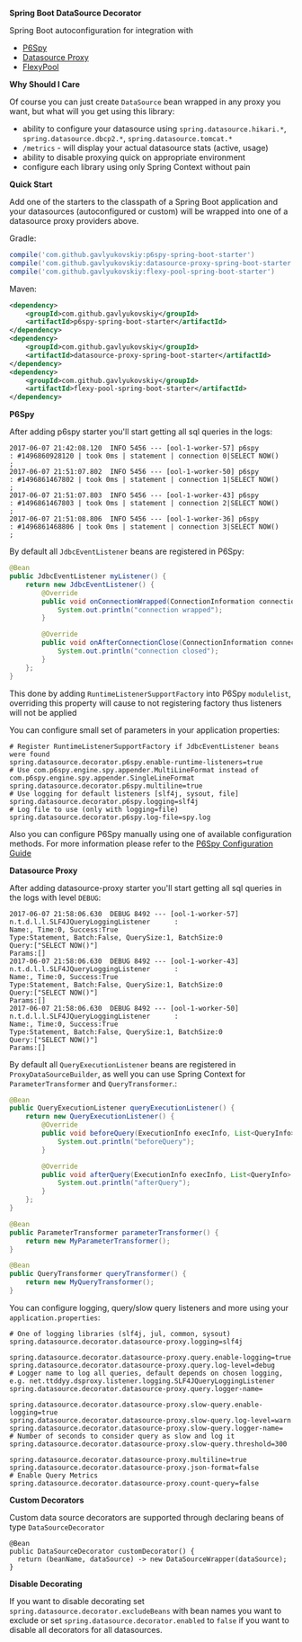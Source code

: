 **Spring Boot DataSource Decorator**

Spring Boot autoconfiguration for integration with 
* [P6Spy](https://github.com/p6spy/p6spy)
* [Datasource Proxy](https://github.com/ttddyy/datasource-proxy)
* [FlexyPool](https://github.com/vladmihalcea/flexy-pool)

**Why Should I Care**

Of course you can just create `DataSource` bean wrapped in any proxy you want, but what will you get using this library:
* ability to configure your datasource using `spring.datasource.hikari.*`, `spring.datasource.dbcp2.*`, `spring.datasource.tomcat.*`
* `/metrics` - will display your actual datasource stats (active, usage)
* ability to disable proxying quick on appropriate environment
* configure each library using only Spring Context without pain

**Quick Start**

Add one of the starters to the classpath of a Spring Boot application and your datasources (autoconfigured or custom) will be wrapped into one of a datasource proxy providers above.

Gradle:
```groovy
compile('com.github.gavlyukovskiy:p6spy-spring-boot-starter')
compile('com.github.gavlyukovskiy:datasource-proxy-spring-boot-starter')
compile('com.github.gavlyukovskiy:flexy-pool-spring-boot-starter')
```

Maven:
```xml
<dependency>
    <groupId>com.github.gavlyukovskiy</groupId>
    <artifactId>p6spy-spring-boot-starter</artifactId>
</dependency>
<dependency>
    <groupId>com.github.gavlyukovskiy</groupId>
    <artifactId>datasource-proxy-spring-boot-starter</artifactId>
</dependency>
<dependency>
    <groupId>com.github.gavlyukovskiy</groupId>
    <artifactId>flexy-pool-spring-boot-starter</artifactId>
</dependency>
```

**P6Spy**

After adding p6spy starter you'll start getting all sql queries in the logs:
```text
2017-06-07 21:42:08.120  INFO 5456 --- [ool-1-worker-57] p6spy                                    : #1496860928120 | took 0ms | statement | connection 0|SELECT NOW()
;
2017-06-07 21:51:07.802  INFO 5456 --- [ool-1-worker-50] p6spy                                    : #1496861467802 | took 0ms | statement | connection 1|SELECT NOW()
;
2017-06-07 21:51:07.803  INFO 5456 --- [ool-1-worker-43] p6spy                                    : #1496861467803 | took 0ms | statement | connection 2|SELECT NOW()
;
2017-06-07 21:51:08.806  INFO 5456 --- [ool-1-worker-36] p6spy                                    : #1496861468806 | took 0ms | statement | connection 3|SELECT NOW()
;
```

By default all `JdbcEventListener` beans are registered in P6Spy:
```java
@Bean
public JdbcEventListener myListener() {
    return new JdbcEventListener() {
        @Override
        public void onConnectionWrapped(ConnectionInformation connectionInformation) {
            System.out.println("connection wrapped");
        }

        @Override
        public void onAfterConnectionClose(ConnectionInformation connectionInformation, SQLException e) {
            System.out.println("connection closed");
        }
    };
}
```

This done by adding `RuntimeListenerSupportFactory` into P6Spy `modulelist`, overriding this property will cause to not registering factory thus listeners will not be applied  

You can configure small set of parameters in your application properties:
```properties
# Register RuntimeListenerSupportFactory if JdbcEventListener beans were found
spring.datasource.decorator.p6spy.enable-runtime-listeners=true
# Use com.p6spy.engine.spy.appender.MultiLineFormat instead of com.p6spy.engine.spy.appender.SingleLineFormat
spring.datasource.decorator.p6spy.multiline=true
# Use logging for default listeners [slf4j, sysout, file]
spring.datasource.decorator.p6spy.logging=slf4j
# Log file to use (only with logging=file)
spring.datasource.decorator.p6spy.log-file=spy.log
```

Also you can configure P6Spy manually using one of available configuration methods. For more information please refer to the [P6Spy Configuration Guide](http://p6spy.readthedocs.io/en/latest/configandusage.html)   

**Datasource Proxy**

After adding datasource-proxy starter you'll start getting all sql queries in the logs with level `DEBUG`:
```text
2017-06-07 21:58:06.630  DEBUG 8492 --- [ool-1-worker-57] n.t.d.l.l.SLF4JQueryLoggingListener      : 
Name:, Time:0, Success:True
Type:Statement, Batch:False, QuerySize:1, BatchSize:0
Query:["SELECT NOW()"]
Params:[]
2017-06-07 21:58:06.630  DEBUG 8492 --- [ool-1-worker-43] n.t.d.l.l.SLF4JQueryLoggingListener      : 
Name:, Time:0, Success:True
Type:Statement, Batch:False, QuerySize:1, BatchSize:0
Query:["SELECT NOW()"]
Params:[]
2017-06-07 21:58:06.630  DEBUG 8492 --- [ool-1-worker-50] n.t.d.l.l.SLF4JQueryLoggingListener      : 
Name:, Time:0, Success:True
Type:Statement, Batch:False, QuerySize:1, BatchSize:0
Query:["SELECT NOW()"]
Params:[]
```

By default all `QueryExecutionListener` beans are registered in `ProxyDataSourceBuilder`, as well you can use Spring Context for `ParameterTransformer` and `QueryTransformer`.:
```java
@Bean
public QueryExecutionListener queryExecutionListener() {
    return new QueryExecutionListener() {
        @Override
        public void beforeQuery(ExecutionInfo execInfo, List<QueryInfo> queryInfoList) {
            System.out.println("beforeQuery");
        }

        @Override
        public void afterQuery(ExecutionInfo execInfo, List<QueryInfo> queryInfoList) {
            System.out.println("afterQuery");
        }
    };
}

@Bean
public ParameterTransformer parameterTransformer() {
    return new MyParameterTransformer();
}

@Bean
public QueryTransformer queryTransformer() {
    return new MyQueryTransformer();
}
```
You can configure logging, query/slow query listeners and more using your `application.properties`:
```text
# One of logging libraries (slf4j, jul, common, sysout)
spring.datasource.decorator.datasource-proxy.logging=slf4j

spring.datasource.decorator.datasource-proxy.query.enable-logging=true
spring.datasource.decorator.datasource-proxy.query.log-level=debug
# Logger name to log all queries, default depends on chosen logging, e.g. net.ttddyy.dsproxy.listener.logging.SLF4JQueryLoggingListener
spring.datasource.decorator.datasource-proxy.query.logger-name=

spring.datasource.decorator.datasource-proxy.slow-query.enable-logging=true
spring.datasource.decorator.datasource-proxy.slow-query.log-level=warn
spring.datasource.decorator.datasource-proxy.slow-query.logger-name=
# Number of seconds to consider query as slow and log it
spring.datasource.decorator.datasource-proxy.slow-query.threshold=300

spring.datasource.decorator.datasource-proxy.multiline=true
spring.datasource.decorator.datasource-proxy.json-format=false
# Enable Query Metrics
spring.datasource.decorator.datasource-proxy.count-query=false
```

**Custom Decorators**

Custom data source decorators are supported through declaring beans of type `DataSourceDecorator`
```
@Bean
public DataSourceDecorator customDecorator() {
  return (beanName, dataSource) -> new DataSourceWrapper(dataSource);
}
```

**Disable Decorating**

If you want to disable decorating set `spring.datasource.decorator.excludeBeans` with bean names you want to exclude or set `spring.datasource.decorator.enabled` to `false` if you want to disable all decorators for all datasources.
